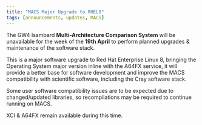 ```yaml
---
title: "MACS Major Upgrade to RHEL8"
tags: [announcements, updates, MACS]
---
```


The GW4 Isambard **Multi-Architecture Comparison System** will be unavailable for the week of the **19th April** to perform planned upgrades & maintenance of the software stack.

This is a major software upgrade to Red Hat Enterprise Linux 8, bringing the Operating System major version inline with the A64FX service, it will provide a better base for software development and improve the MACS compatibility with scientific software, including the Cray software stack.

Some user software compatibility issues are to be expected due to changed/updated libraries, so recompilations may be required to continue running on MACS.

XCI & A64FX remain available during this time.
